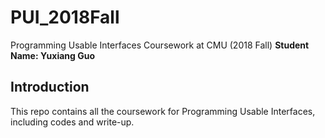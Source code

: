 # PUI_2018Fall 
Programming Usable Interfaces Coursework at CMU (2018 Fall)
**Student Name: Yuxiang Guo**

## Introduction
This repo contains all the coursework for Programming Usable Interfaces, including codes and write-up.
